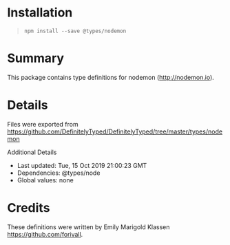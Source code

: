 # Installation
> `npm install --save @types/nodemon`

# Summary
This package contains type definitions for nodemon (http://nodemon.io).

# Details
Files were exported from https://github.com/DefinitelyTyped/DefinitelyTyped/tree/master/types/nodemon

Additional Details
 * Last updated: Tue, 15 Oct 2019 21:00:23 GMT
 * Dependencies: @types/node
 * Global values: none

# Credits
These definitions were written by Emily Marigold Klassen <https://github.com/forivall>.

